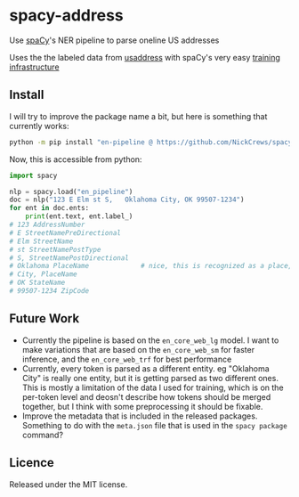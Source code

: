 # spacy-address

Use [spaCy](https://spacy.io/)'s NER pipeline to parse oneline US addresses

Uses the the labeled data from [usaddress](https://github.com/datamade/usaddress)
with spaCy's very easy [training infrastructure](https://spacy.io/usage/training)

## Install

I will try to improve the package name a bit, but here is something that currently works:

```bash
python -m pip install "en-pipeline @ https://github.com/NickCrews/spacy-address/releases/download/20241006-213351/en_pipeline-0.0.0-py3-none-any.whl"
```

Now, this is accessible from python:

```python
import spacy

nlp = spacy.load("en_pipeline")
doc = nlp("123 E Elm st S,   Oklahoma City, OK 99507-1234")
for ent in doc.ents:
    print(ent.text, ent.label_)
# 123 AddressNumber
# E StreetNamePreDirectional
# Elm StreetName
# st StreetNamePostType
# S, StreetNamePostDirectional
# Oklahoma PlaceName             # nice, this is recognized as a place, not a state!
# City, PlaceName
# OK StateName
# 99507-1234 ZipCode
```

## Future Work

- Currently the pipeline is based on the `en_core_web_lg` model. I want to make variations
  that are based on the `en_core_web_sm` for faster inference, and the `en_core_web_trf`
  for best performance
- Currently, every token is parsed as a different entity. eg "Oklahoma City" is
  really one entity, but it is getting parsed as two different ones.
  This is mostly a limitation of the data I used for training, which is
  on the per-token level and deosn't describe how tokens should be merged together,
  but I think with some preprocessing it should be fixable.
- Improve the metadata that is included in the released packages.
  Something to do with the `meta.json` file that is used in the `spacy package` command?

## Licence

Released under the MIT license.